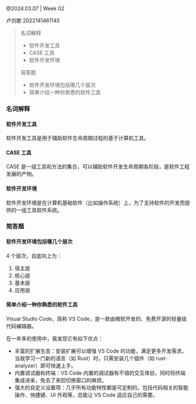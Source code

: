 @2024.03.07 | Week 02

卢剑歌 2022141461145

> 名词解释
> 
> - 软件开发工具
> - CASE 工具
> - 软件开发环境
> 
> 简答题
> 
> - 软件开发环境包括哪几个层次
> - 简单介绍一种你熟悉的软件工具

### 名词解释

#### 软件开发工具

软件开发工具是用于辅助软件生命周期过程的基于计算机工具。

#### CASE 工具

CASE 是一组工具和方法的集合，可以辅助软件开发生命周期各阶段，是软件工程发展的产物。

#### 软件开发环境

软件开发环境是在计算机基础软件（比如操作系统）上，为了支持软件的开发而提供的一组工具软件系统。

### 简答题

#### 软件开发环境包括哪几个层次

4 个层次，自底向上为：

1. 宿主层
2. 核心层
3. 基本层
4. 应用层

#### 简单介绍一种你熟悉的软件工具

Visual Studio Code，简称 VS Code，是一款由微软开发的、免费开源的轻量级代码编辑器。

在一年多的使用中，我发现它有如下优点：

- 丰富的扩展生态：安装扩展可以增强 VS Code 的功能，满足更多开发需求。当我学习一门新的语言（如 Rust）时，只需安装几个插件（如 rust-analyzer）即可快速上手。
- 内置调试器和终端：VS Code 内置的调试器有不错的交互体验，同时将终端集成进来，免去了来回切换窗口的麻烦。
- 强大的自定义设置项：几乎所有功能特性都是可定制的，包括代码相关的智能操作、快捷键、UI 外观等，总能让 VS Code 适应自己的需要。